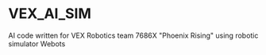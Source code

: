 # VEX_AI_SIM
AI code written for VEX Robotics team 7686X "Phoenix Rising" using robotic simulator Webots
